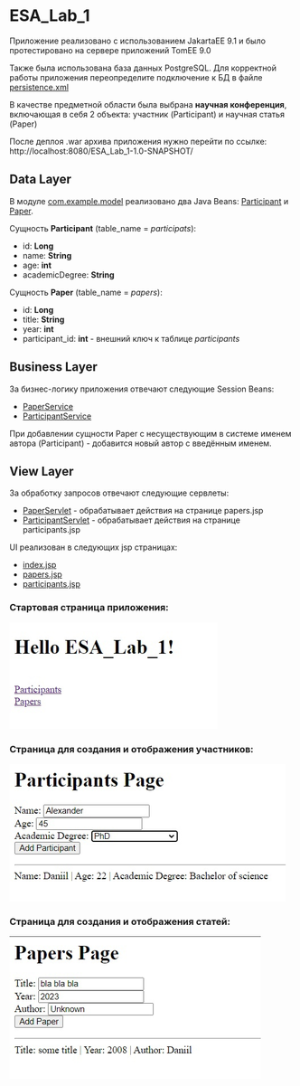 # ESA_Lab_1

Приложение реализовано с использованием JakartaEE 9.1 и было протестировано на сервере приложений TomEE 9.0

Также была использована база данных PostgreSQL. Для корректной работы приложения переопределите подключение к БД в файле [persistence.xml](https://github.com/KhoroshevDaniil/ESA_Lab_1/blob/master/src/main/resources/META-INF/persistence.xml#L15)

В качестве предметной области была выбрана **научная конференция**, включающая в себя 2 объекта: участник (Participant) и научная статья (Paper)

После деплоя .war архива приложения нужно перейти по ссылке: http://localhost:8080/ESA_Lab_1-1.0-SNAPSHOT/

## Data Layer ##
В модуле [com.example.model](https://github.com/KhoroshevDaniil/ESA_Lab_1/tree/master/src/main/java/com/example/model) реализовано два Java Beans: [Participant](https://github.com/KhoroshevDaniil/ESA_Lab_1/blob/master/src/main/java/com/example/model/Participant.java) и [Paper](https://github.com/KhoroshevDaniil/ESA_Lab_1/blob/master/src/main/java/com/example/model/Paper.java).

Сущность **Participant** (table_name = _participats_):
- id: **Long**
- name: **String**
- age: **int**
- academicDegree: **String**

Сущность **Paper** (table_name = _papers_):
- id: **Long**
- title: **String**
- year: **int**
- participant_id: **int** - внешний ключ к таблице _participants_

## Business Layer ##
За бизнес-логику приложения отвечают следующие Session Beans:
- [PaperService](https://github.com/KhoroshevDaniil/ESA_Lab_1/blob/master/src/main/java/com/example/service/PaperService.java)
- [ParticipantService](https://github.com/KhoroshevDaniil/ESA_Lab_1/blob/master/src/main/java/com/example/service/ParticipantService.java)

При добавлении сущности Paper с несуществующим в системе именем автора (Participant) - добавится новый автор с введённым именем.

## View Layer ##
За обработку запросов отвечают следующие сервлеты:
- [PaperServlet](https://github.com/KhoroshevDaniil/ESA_Lab_1/blob/master/src/main/java/com/example/servlet/PaperServlet.java) - обрабатывает действия на странице papers.jsp
- [ParticipantServlet](https://github.com/KhoroshevDaniil/ESA_Lab_1/blob/master/src/main/java/com/example/servlet/ParticipantServlet.java) - обрабатывает действия на странице participants.jsp

UI реализован в следующих jsp страницах:
- [index.jsp](https://github.com/KhoroshevDaniil/ESA_Lab_1/blob/master/src/main/webapp/index.jsp)
- [papers.jsp](https://github.com/KhoroshevDaniil/ESA_Lab_1/blob/master/src/main/webapp/papers.jsp)
- [participants.jsp](https://github.com/KhoroshevDaniil/ESA_Lab_1/blob/master/src/main/webapp/participants.jsp)

### Стартовая страница приложения: ###

![](images/start_page.jpg)

### Страница для создания и отображения участников: ###

![](images/participants_page.jpg)

### Страница для создания и отображения статей: ###

![](images/papers_page.jpg)